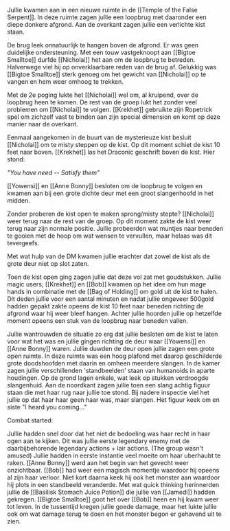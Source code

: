 Jullie kwamen aan in een nieuwe ruimte in de [[Temple of the False Serpent]]. In deze ruimte zagen jullie een loopbrug met daaronder een diepe donkere afgrond. Aan de overkant zagen jullie een verlichte kist staan.

De brug leek onnatuurlijk te hangen boven de afgrond. Er was geen duidelijke ondersteuning. Met een touw vastgeknoopt aan [[Bigtoe Smalltoe]] durfde [[Nicholai]] het aan om de loopbrug te betreden. Halverwege viel hij op onverklaarbare reden van de brug af. Gelukkig was [[Bigtoe Smalltoe]] sterk genoeg om het gewicht van [[Nicholai]] op te vangen en hem weer omhoog te trekken. 

Met de 2e poging lukte het [[Nicholai]] wel om, al kruipend, over de loopbrug heen te komen. De rest van de groep lukt het zonder veel problemen om [[Nicholai]] te volgen. [[Krekhet]] gebruikte zijn Ropetrick spel om zichzelf vast te binden aan zijn special dimension en komt op deze manier naar de overkant.

Eenmaal aangekomen in de buurt van de mysterieuze kist besluit [[Nicholai]] om te misty steppen op de kist. Op dit moment schiet de kist 10 feet naar boven. [[Krekhet]] las het Draconic geschrift boven de kist. Hier stond:

_"You have need -- Satisfy them"_

[[Yowensi]] en [[Anne Bonny]] besloten om de loopbrug te volgen en kwamen aan bij een grote dichte deur met een groot slangenhoofd in het midden. 

Zonder proberen de kist open te maken sprong/misty stepte? [[Nicholai]] weer terug naar de rest van de groep. Op dit moment zakte de kist weer terug naar zijn normale positie. Jullie probeerden wat muntjes naar beneden te gooien met de hoop om wat wensen te vervullen, maar helaas was dit tevergeefs.

Met wat hulp van de DM kwamen jullie erachter dat zowel de kist als de grote deur niet op slot zaten. 

Toen de kist open ging zagen jullie dat deze vol zat met goudstukken. Jullie magic users; [[Krekhet]] en [[Bob]] kwamen op het idee om hun mage hands in combinatie met de [[Bag of Holding]] om gold uit de kist te halen. Dit deden jullie voor een aantal minuten en nadat jullie ongeveer 500gold hadden gepakt zakte opeens de kist 10 feet naar beneden richting de afgrond waar hij weer bleef hangen. Achter jullie hoorden jullie op hetzelfde moment opeens een stuk van de loopbrug naar beneden vallen. 

Jullie wantrouwden de situatie zo erg dat jullie besloten om de kist te laten voor wat het was en jullie gingen richting de deur waar [[Yowensi]] en [[Anne Bonny]] waren. Jullie duwden de deur open jullie zagen een grote open ruimte. In deze ruimte was een hoog plafond met daarop geschilderde grote doodshoofden met daarin en omheen meerdere slangen. In de kamer zagen jullie verschillenden 'standbeelden' staan van humanoids in aparte houdingen. Op de grond lagen enkele, wat leek op stukken verdroogde slangenhuid. Aan de noordkant zagen jullie toen een slang achtig figuur staan die met haar rug naar jullie toe stond. Bij nadere inspectie viel het jullie op dat haar haar geen haar was, maar slangen. Het figuur keek om en siste "I heard you coming..."

Combat started:

Jullie hadden snel door dat het niet de bedoeling was haar recht in haar ogen aan te kijken. Dit was jullie eerste legendary enemy met de daarbijbehorende legendary actions + lair actions. (The group wasn't amused) Jullie hadden in eerste instantie veel moeite om haar uberhaubt te raken. [[Anne Bonny]] werd aan het begin van het gevecht weer onzichtbaar. [[Bob]] had weer een magisch momentje waardoor hij opeens al zijn haar verloor. Niet kort daarna keek hij ook het monster aan waardoor hij plots in een standbeeld veranderde. Met wat quick thinking herinnerden jullie de [[Basilisk Stomach Juice Potion]] die jullie van [[Jamedi]] hadden gekregen. [[Bigtoe Smalltoe]] goot het over [[Bob]] heen en hij kwam weer tot leven. In de tussentijd kregen jullie goede damage, maar het lukte jullie ook om wat damage terug te doen en het monster begon er gehavend uit te zien. 

